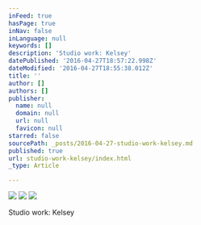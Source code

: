 ```yaml
---
inFeed: true
hasPage: true
inNav: false
inLanguage: null
keywords: []
description: 'Studio work: Kelsey'
datePublished: '2016-04-27T18:57:22.998Z'
dateModified: '2016-04-27T18:55:38.012Z'
title: ''
author: []
authors: []
publisher:
  name: null
  domain: null
  url: null
  favicon: null
starred: false
sourcePath: _posts/2016-04-27-studio-work-kelsey.md
published: true
url: studio-work-kelsey/index.html
_type: Article

---
```

![](https://the-grid-user-content.s3-us-west-2.amazonaws.com/981e849c-5fc5-440d-8223-32a63e255bab.jpg)
![](https://the-grid-user-content.s3-us-west-2.amazonaws.com/cdfa7f42-cac5-4a10-ae55-12e12d6bbd4f.jpg)
![](https://the-grid-user-content.s3-us-west-2.amazonaws.com/24aff967-4ad7-4e89-a484-9761d4973f4c.jpg)

Studio work: Kelsey